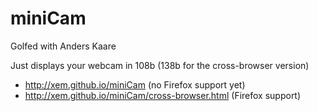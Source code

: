 miniCam
=======

Golfed with Anders Kaare

Just displays your webcam in 108b (138b for the cross-browser version)

- http://xem.github.io/miniCam (no Firefox support yet)
- http://xem.github.io/miniCam/cross-browser.html (Firefox support)